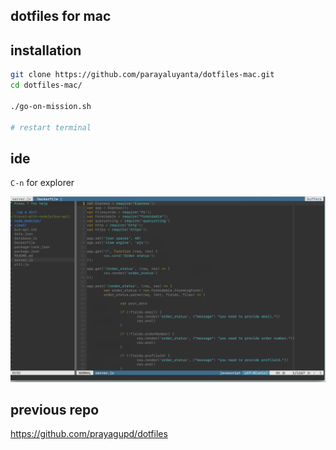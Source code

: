 dotfiles for mac
-----------------

installation
------------

```bash
git clone https://github.com/parayaluyanta/dotfiles-mac.git
cd dotfiles-mac/

./go-on-mission.sh

# restart terminal
```

ide
---

`C-n` for explorer

![](ide.png)

previous repo
------------

https://github.com/prayagupd/dotfiles




